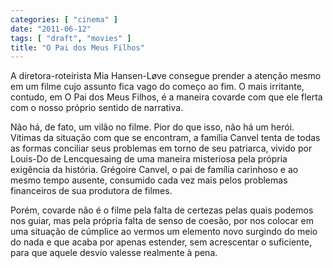 ```yaml
---
categories: [ "cinema" ]
date: "2011-06-12"
tags: [ "draft", "movies" ]
title: "O Pai dos Meus Filhos"
---
```

A diretora-roteirista Mia Hansen-Løve consegue prender a atenção mesmo
em um filme cujo assunto fica vago do começo ao fim. O mais irritante,
contudo, em O Pai dos Meus Filhos, é a maneira covarde com que ele
flerta com o nosso próprio sentido de narrativa.

Não há, de fato, um vilão no filme. Pior do que isso, não há
um herói. Vítimas da situação com que se encontram, a família
Canvel tenta de todas as formas conciliar seus problemas em torno
de seu patriarca, vivido por Louis-Do de Lencquesaing de uma maneira
misteriosa pela própria exigência da história. Grégoire Canvel,
o pai de família carinhoso e ao mesmo tempo ausente, consumido cada
vez mais pelos problemas financeiros de sua produtora de filmes.

Porém, covarde não é o filme pela falta de certezas pelas quais podemos
nos guiar, mas pela própria falta de senso de coesão, por nos colocar em
uma situação de cúmplice ao vermos um elemento novo surgindo do meio
do nada e que acaba por apenas estender, sem acrescentar o suficiente,
para que aquele desvio valesse realmente à pena.
